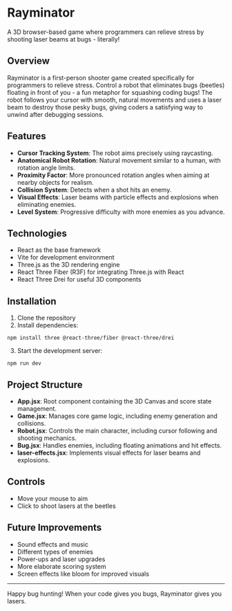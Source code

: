 # Rayminator

A 3D browser-based game where programmers can relieve stress by shooting laser beams at bugs - literally!

## Overview

Rayminator is a first-person shooter game created specifically for programmers to relieve stress. Control a robot that eliminates bugs (beetles) floating in front of you - a fun metaphor for squashing coding bugs! The robot follows your cursor with smooth, natural movements and uses a laser beam to destroy those pesky bugs, giving coders a satisfying way to unwind after debugging sessions.

## Features

- **Cursor Tracking System**: The robot aims precisely using raycasting.
- **Anatomical Robot Rotation**: Natural movement similar to a human, with rotation angle limits.
- **Proximity Factor**: More pronounced rotation angles when aiming at nearby objects for realism.
- **Collision System**: Detects when a shot hits an enemy.
- **Visual Effects**: Laser beams with particle effects and explosions when eliminating enemies.
- **Level System**: Progressive difficulty with more enemies as you advance.

## Technologies

- React as the base framework
- Vite for development environment
- Three.js as the 3D rendering engine
- React Three Fiber (R3F) for integrating Three.js with React
- React Three Drei for useful 3D components

## Installation

1. Clone the repository
2. Install dependencies:
```
npm install three @react-three/fiber @react-three/drei
```
3. Start the development server:
```
npm run dev
```

## Project Structure

- **App.jsx**: Root component containing the 3D Canvas and score state management.
- **Game.jsx**: Manages core game logic, including enemy generation and collisions.
- **Robot.jsx**: Controls the main character, including cursor following and shooting mechanics.
- **Bug.jsx**: Handles enemies, including floating animations and hit effects.
- **laser-effects.jsx**: Implements visual effects for laser beams and explosions.

## Controls

- Move your mouse to aim
- Click to shoot lasers at the beetles

## Future Improvements

- Sound effects and music
- Different types of enemies
- Power-ups and laser upgrades
- More elaborate scoring system
- Screen effects like bloom for improved visuals

---

Happy bug hunting! When your code gives you bugs, Rayminator gives you lasers.